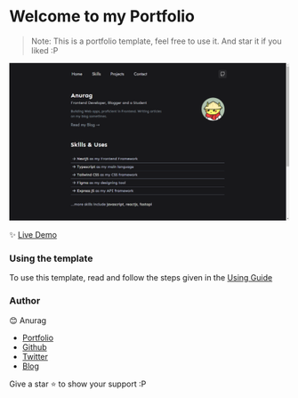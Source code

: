 <h1>
    Welcome to my Portfolio
</h1>

> Note: This is a portfolio template, feel free to use it. And star it if you liked :P

![demo](./public/assests/docs/demo.png)

✨ [Live Demo](https://anurag.tech)

### Using the template

To use this template, read and follow the steps given in the [Using Guide](./USING.md)

### Author

😊 Anurag

- [Portfolio](https://anurag.tech)
- [Github](https://github.com/kr-anurag)
- [Twitter](https://twitter.com/kr_anurag_)
- [Blog](https://blog.anurag.tech)

Give a star ⭐ to show your support :P
